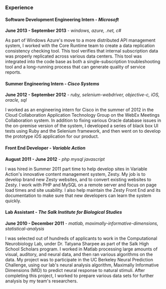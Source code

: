 ### Experience

#### Software Development Engineering Intern - *Microsoft*

**June 2013 - September 2013** - *windows, azure, .net, c#*

As part of Windows Azure's move to a more distributed API management system, I
worked with the Core Runtime team to create a data replication consistency
checking tool. This tool verifies that internal subscription data was properly
replicated across various data centers. This tool was integrated into the code
base as both a single-subscription troubleshooting tool and a long-running
process that can generate quality of service reports.

#### Summer Engineering Intern - *Cisco Systems*

**June 2012 - September 2012** - *ruby, selenium-webdriver, objective-c, iOS, oracle, sql*

I worked as an engineering intern for Cisco in the summer of 2012 in the Cloud
Collaboration Application Technology Group on the WebEx Meetings Collaboration
system. In addition to fixing various Oracle database issues in the on-premise
version of the system, I developed a series of black box UI tests using Ruby and
the Selenium framework, and then went on to develop the prototype iOS
application for our product.

#### Front End Developer - *Variable Action*

**August 2011 - June 2012** - *php mysql javascript*

I was hired in Summer 2011 part time to help develop sites in Variable Action's
innovative content management system, Zesty. My job is to develop brand new
Zesty websites, and to convert existing websites to Zesty. I work with PHP and
MySQL on a remote server and focus on page load times and site usability. I also
help maintain the Zesty Front End and its documentation to make sure that new
developers can learn the system quickly.

#### Lab Assistant - *The Salk Institute for Biological Studies*

**June 2010 - December 2011** - *matlab, maximally-informative-dimensions, statistical-analysis*

I was selected out of hundreds of applicants to work in the Computational
Neurobiology Lab, under Dr. Tatyana Sharpee as part of the Salk High School
Scholars program. I worked in Matlab processing large amounts of visual,
auditory, and neural data, and then ran various algorithms on the data. My
project was to participate in the UC Berkeley Neural Prediction Challenge, using
our lab's neural analysis algorithm, Maximally Informative Dimensions (MID) to
predict neural response to natural stimuli. After completing this project, I
worked to prepare various data sets for further analysis by my team's
researchers.

